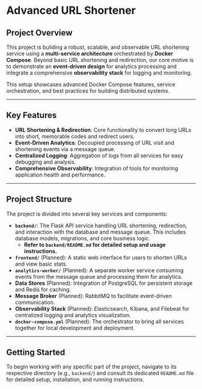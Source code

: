 # Advanced URL Shortener

## Project Overview

This project is building a robust, scalable, and observable URL shortening service using a **multi-service architecture** orchestrated by **Docker Compose**. Beyond basic URL shortening and redirection, our core motive is to demonstrate an **event-driven design** for analytics processing and integrate a comprehensive **observability stack** for logging and monitoring.

This setup showcases advanced Docker Compose features, service orchestration, and best practices for building distributed systems.

---

## Key Features

* **URL Shortening & Redirection**: Core functionality to convert long URLs into short, memorable codes and redirect users.
* **Event-Driven Analytics**: Decoupled processing of URL visit and shortening events via a message queue.
* **Centralized Logging**: Aggregation of logs from all services for easy debugging and analysis.
* **Comprehensive Observability**: Integration of tools for monitoring application health and performance.

---

## Project Structure

The project is divided into several key services and components:

* **`backend/`**: The Flask API service handling URL shortening, redirection, and interaction with the database and message queue. This includes database models, migrations, and core business logic.
    * **Refer to `backend/README.md` for detailed setup and usage instructions.**
* **`frontend/`** (Planned): A static web interface for users to shorten URLs and view basic stats.
* **`analytics-worker/`** (Planned): A separate worker service consuming events from the message queue and processing them for analytics.
* **Data Stores** (Planned): Integration of PostgreSQL for persistent storage and Redis for caching.
* **Message Broker** (Planned): RabbitMQ to facilitate event-driven communication.
* **Observability Stack** (Planned): Elasticsearch, Kibana, and Filebeat for centralized logging and analytics visualization.
* **`docker-compose.yml`** (Planned): The orchestrator to bring all services together for local development and deployment.

---

## Getting Started

To begin working with any specific part of the project, navigate to its respective directory (e.g., `backend/`) and consult its dedicated `README.md` file for detailed setup, installation, and running instructions.